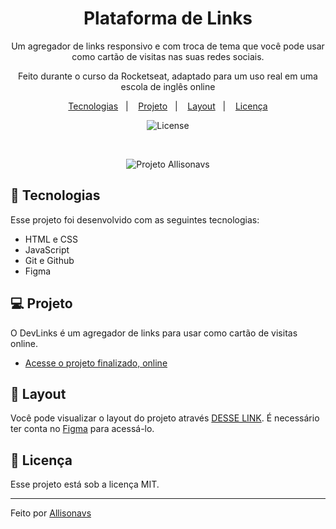 <h1 align="center"> Plataforma de Links </h1>

<p align="center">
Um agregador de links responsivo e com troca de tema que você pode usar como cartão de visitas nas suas redes sociais.

<br>

  <p align="center">Feito durante o curso da Rocketseat, adaptado para um uso real em uma escola de inglês online
  </p> 
</p>

<p align="center">
  <a href="#-tecnologias" target="_blank">Tecnologias</a>&nbsp;&nbsp;&nbsp;|&nbsp;&nbsp;&nbsp;
  <a href="#-projeto" target="_blank">Projeto</a>&nbsp;&nbsp;&nbsp;|&nbsp;&nbsp;&nbsp;
  <a href="#-layout" target="_blank">Layout</a>&nbsp;&nbsp;&nbsp;|&nbsp;&nbsp;&nbsp;
  <a href="#memo-licença" target="_blank">Licença</a>
</p>

<p align="center">
  <img alt="License" src="https://img.shields.io/static/v1?label=license&message=MIT&color=49AA26&labelColor=000000">
</p>

<br>

<p align="center">
  <img alt="Projeto Allisonavs" src=".github/capa.png"
  widht="100%">
  </p>

## 🚀 Tecnologias

Esse projeto foi desenvolvido com as seguintes tecnologias:

- HTML e CSS
- JavaScript
- Git e Github
- Figma

## 💻 Projeto

O DevLinks é um agregador de links para usar como cartão de visitas online.

- <a href="https://allisonavs.github.io/Plataforma-de-Links-Discover/" target="_blank">Acesse o projeto finalizado, online</a>

## 🔖 Layout

Você pode visualizar o layout do projeto através 
<a href="https://www.figma.com/file/06ebBLGKzFCb7igTzYxReh/DevLinks-%E2%80%A2-Projeto-Discover-(Community)?type=design&node-id=1670-110&mode=design&t=LbqZNPyTf0G6LRJ9-0" target="_blank">DESSE LINK</a>. É necessário ter conta no <a href="https://figma.com" target="_blank">Figma</a> para acessá-lo.

## :memo: Licença

Esse projeto está sob a licença MIT.

---

Feito por <a href="www.linkedin.com/in/allisonavs" target="_blank">Allisonavs</a>
